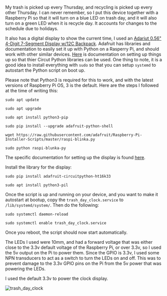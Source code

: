 My trash is picked up every Thursday, and recycling is picked up every other Thursday. I can never remember, so I put this device together with a Raspberry Pi so that it will turn on a blue LED on trash day, and it will also turn on a green LED when it is recycle day. It accounts for changes to the schedule due to holidays.

It also has a digital display to show the current time, I used an [Adariut 0.56" 4-Digit 7-Segment Display w/12C Backpack](https://www.adafruit.com/product/879). Adafruit has libraries and documentation to easily set it up with Python on a Rasperry Pi, and should work with other similar devices. [Here](https://learn.adafruit.com/circuitpython-on-raspberrypi-linux/installing-circuitpython-on-raspberry-pi) is documentation on setting up things up so that thier Circut Python libraries can be used. One thing to note, it is a good idea to install everything with `sudo` so that you can setup `systemd` to autostart the Python script on boot up.

Please note that Python3 is required for this to work, and with the latest versions of Raspberry Pi OS, 3 is the default. Here are the steps I followed at the time of writing this:

`sudo apt update`

`sudo apt upgrade`

`sudo apt install python3-pip`

`sudo pip install --upgrade adafruit-python-shell`

`wget https://raw.githubusercontent.com/adafruit/Raspberry-Pi-Installer-Scripts/master/raspi-blinka.py`

`sudo python raspi-blunka-py`

The specific documentation for setting up the display is found [here](https://learn.adafruit.com/adafruit-led-backpack/0-dot-56-seven-segment-backpack). 

Install the library for the display:

`sudo pip install adafruit-circuitpython-ht16k33`

`sudo apt install python3-pil`

Once the script is up and running on your device, and you want to make it autostart at bootup, copy the `trash_day_clock.service` to `/lib/systemd/system/`. Then do the following:

`sudo systemctl daemon-reload`

`sudo systemctl enable trash_day_clock.service`

Once you reboot, the script should now start automatically. 

The LEDs I used were 10mm, and had a forward voltage that was either close to the 3.3v default voltage of the Raspberry Pi, or over 3.3v, so I used the 5v output on the Pi to power them. Since the GPIO is 3.3v, I used some NPN transducers to act as a switch to turn the LEDs on and off. This was to prevent damage to the 3.3v GPIO pins on the Pi from the 5v power that was powering the LEDs.

I used the default 3.3v to power the clock display.

![trash_day_clock](https://user-images.githubusercontent.com/13930891/156907901-9b8cd1df-868e-4790-a440-a98afba93f09.jpg)
